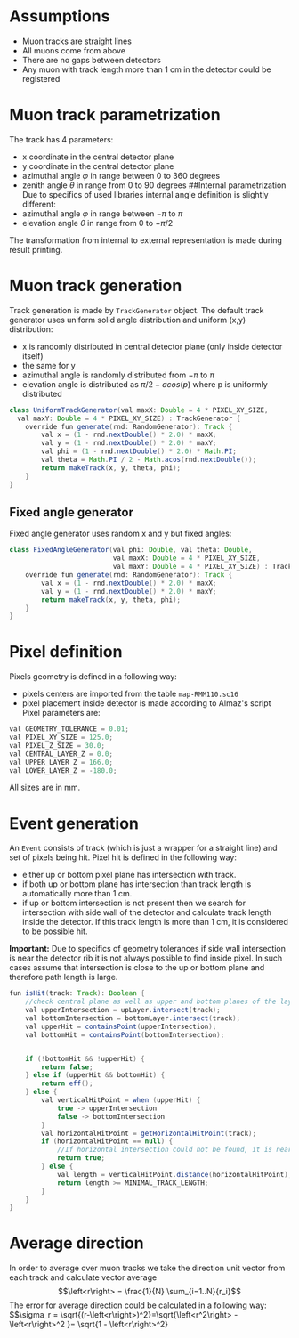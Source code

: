 # Assumptions
- Muon tracks are straight lines
- All muons come from above
- There are no gaps between detectors
- Any muon with track length more than 1 cm in the detector could be registered
# Muon track parametrization
The track has 4 parameters:
- x coordinate in the central detector plane
- y coordinate in the central detector plane
- azimuthal angle $\varphi$ in range between 0 to 360 degrees
- zenith angle $\theta$ in range from 0 to 90 degrees
##Internal parametrization
Due to specifics of used libraries internal angle definition is slightly different:
- azimuthal angle $\varphi$ in range between $-\pi$ to $\pi$
- elevation angle $\theta$ in range from 0 to $-\pi/2$

The transformation from internal to external representation is made during result printing.
# Muon track generation
Track generation is made by `TrackGenerator` object. The default track generator uses uniform solid angle distribution and uniform (x,y) distribution:
- x is randomly distributed in central detector plane (only inside detector itself)
- the same for y
- azimuthal angle is randomly distributed from $-\pi$ to $\pi$
- elevation angle is distributed as $\pi/2 - acos(p)$ where p is uniformly distributed
```java
class UniformTrackGenerator(val maxX: Double = 4 * PIXEL_XY_SIZE,
  val maxY: Double = 4 * PIXEL_XY_SIZE) : TrackGenerator {
    override fun generate(rnd: RandomGenerator): Track {
        val x = (1 - rnd.nextDouble() * 2.0) * maxX;
        val y = (1 - rnd.nextDouble() * 2.0) * maxY;
        val phi = (1 - rnd.nextDouble() * 2.0) * Math.PI;
        val theta = Math.PI / 2 - Math.acos(rnd.nextDouble());
        return makeTrack(x, y, theta, phi);
    }
}
```
## Fixed angle generator
Fixed angle generator uses random x and y but fixed angles:
```java
class FixedAngleGenerator(val phi: Double, val theta: Double,
                          val maxX: Double = 4 * PIXEL_XY_SIZE,
                          val maxY: Double = 4 * PIXEL_XY_SIZE) : TrackGenerator {
    override fun generate(rnd: RandomGenerator): Track {
        val x = (1 - rnd.nextDouble() * 2.0) * maxX;
        val y = (1 - rnd.nextDouble() * 2.0) * maxY;
        return makeTrack(x, y, theta, phi);
    }
}
```
# Pixel definition
Pixels geometry is defined in a following way:
- pixels centers are imported from the table `map-RMM110.sc16`
- pixel placement inside detector is made according to Almaz's script
Pixel parameters are:
```java
val GEOMETRY_TOLERANCE = 0.01;
val PIXEL_XY_SIZE = 125.0;
val PIXEL_Z_SIZE = 30.0;
val CENTRAL_LAYER_Z = 0.0;
val UPPER_LAYER_Z = 166.0;
val LOWER_LAYER_Z = -180.0;
```
All sizes are in mm.
# Event generation
An `Event` consists of track (which is just a wrapper for a straight line) and set of pixels being hit.
Pixel hit is defined in the following way:
- either up or bottom pixel plane has intersection with track.
- if both up or bottom plane has intersection than track length is automatically more than 1 cm.
- if up or bottom intersection is not present then we search for intersection with side wall of the detector and calculate track length inside the detector. If this track length is more than 1 cm, it is considered to be possible hit.

**Important:** Due to specifics of geometry tolerances if side wall intersection is near the detector rib it is not always possible to find inside pixel. In such cases assume that intersection is close to the up or bottom plane and therefore path length is large.

```java
fun isHit(track: Track): Boolean {
    //check central plane as well as upper and bottom planes of the layer
    val upperIntersection = upLayer.intersect(track);
    val bottomIntersection = bottomLayer.intersect(track);
    val upperHit = containsPoint(upperIntersection);
    val bottomHit = containsPoint(bottomIntersection);


    if (!bottomHit && !upperHit) {
        return false;
    } else if (upperHit && bottomHit) {
        return eff();
    } else {
        val verticalHitPoint = when (upperHit) {
            true -> upperIntersection
            false -> bottomIntersection
        }
        val horizontalHitPoint = getHorizontalHitPoint(track);
        if (horizontalHitPoint == null) {
            //If horizontal intersection could not be found, it is near the rib and therefore length is always sufficient
            return true;
        } else {
            val length = verticalHitPoint.distance(horizontalHitPoint);
            return length >= MINIMAL_TRACK_LENGTH;
        }
    }
}
```
# Average direction
In order to average over muon tracks we take the direction unit vector from each track and calculate vector average
$$\left<r\right> = \frac{1}{N} \sum_{i=1..N}{r_i}$$
The error for average direction could be calculated in a following way:
$$\sigma_r = \sqrt{(r-\left<r\right>)^2}=\sqrt{\left<r^2\right> - \left<r\right>^2 }= \sqrt{1 - \left<r\right>^2}
